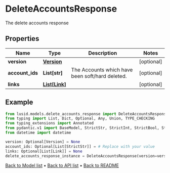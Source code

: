 # DeleteAccountsResponse

The delete accounts response
## Properties
Name | Type | Description | Notes
------------ | ------------- | ------------- | -------------
**version** | [**Version**](Version.md) |  | [optional] 
**account_ids** | **List[str]** | The Accounts which have been soft/hard deleted. | [optional] 
**links** | [**List[Link]**](Link.md) |  | [optional] 
## Example

```python
from lusid.models.delete_accounts_response import DeleteAccountsResponse
from typing import List, Dict, Optional, Any, Union, TYPE_CHECKING
from typing_extensions import Annotated
from pydantic.v1 import BaseModel, StrictStr, StrictInt, StrictBool, StrictFloat, StrictBytes, Field, validator, ValidationError, conlist, constr
from datetime import datetime

version: Optional[Version] = None
account_ids: Optional[List[StrictStr]] = # Replace with your value
links: Optional[List[Link]] = None
delete_accounts_response_instance = DeleteAccountsResponse(version=version, account_ids=account_ids, links=links)

```

[Back to Model list](../README.md#documentation-for-models) &#8226; [Back to API list](../README.md#documentation-for-api-endpoints) &#8226; [Back to README](../README.md)

